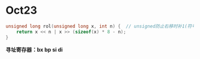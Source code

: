# Oct23

 

```c
unsigned long rol(unsigned long x, int n) {  // unsigned防止右移时补1(符号扩充)
    return x << n | x >> (sizeof(x) * 8 - n);
}
```





**寻址寄存器：bx bp si di**
